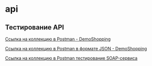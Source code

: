 # api

## Тестирование API

[Ссылка на коллекцию в Postman - DemoShopping](https://www.postman.com/anton-8667605/workspace/anton-s-workspace/collection/45286403-b98d1373-3067-4112-91c0-48a2f8326f05?action=share&creator=45286403&active-environment=45286403-3449cc8f-9825-4837-ad34-6f4296115988)

[Ссылка на коллекцию в Postman в формате JSON - DemoShopping](https://github.com/Ballist166/api/blob/main/DemoShopping.postman_test_run.json)

[Ссылка на коллекцию в Postman тестирование SOAP-сервиса](https://www.postman.com/anton-8667605/anton-s-workspace/collection/s4jax1a/soap?action=share&creator=45286403&active-environment=45286403-2a8529fe-e37c-4b09-bbeb-76b01f081fab)
